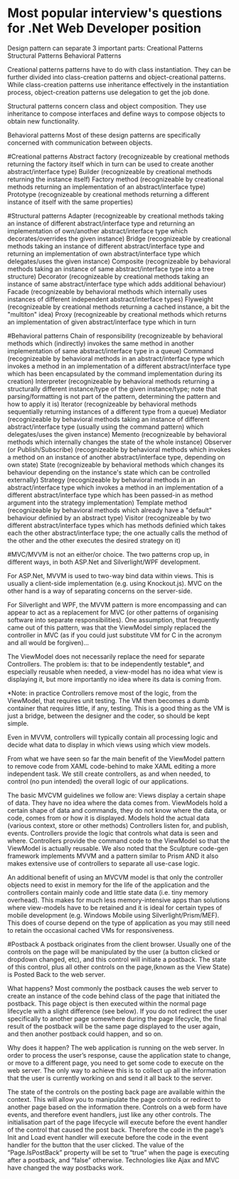# Most popular interview's questions for .Net Web Developer position

Design pattern can separate 3 important parts:
    Creational Patterns
    Structural Patterns
    Behavioral Patterns

Creational patterns patterns have to do with class instantiation. They can be further divided into class-creation patterns and object-creational patterns. While class-creation patterns use inheritance effectively in the instantiation process, object-creation patterns use delegation to get the job done.

Structural patterns concern class and object composition. They use inheritance to compose interfaces and define ways to compose objects to obtain new functionality.

Behavioral patterns Most of these design patterns are specifically concerned with communication between objects.

#Creational patterns
  Abstract factory (recognizeable by creational methods returning the factory itself which in turn can be used to create another abstract/interface type)
  Builder (recognizeable by creational methods returning the instance itself)
  Factory method (recognizeable by creational methods returning an implementation of an abstract/interface type)
  Prototype (recognizeable by creational methods returning a different instance of itself with the same properties)

#Structural patterns
  Adapter (recognizeable by creational methods taking an instance of different abstract/interface type and returning an implementation of own/another abstract/interface type which decorates/overrides the given instance)
  Bridge (recognizeable by creational methods taking an instance of different abstract/interface type and returning an implementation of own abstract/interface type which delegates/uses the given instance)
  Composite (recognizeable by behavioral methods taking an instance of same abstract/interface type into a tree structure)
  Decorator (recognizeable by creational methods taking an instance of same abstract/interface type which adds additional behaviour)
  Facade (recognizeable by behavioral methods which internally uses instances of different independent abstract/interface types)
  Flyweight (recognizeable by creational methods returning a cached instance, a bit the "multiton" idea)
  Proxy (recognizeable by creational methods which returns an implementation of given abstract/interface type which in turn 

#Behavioral patterns
  Chain of responsibility (recognizeable by behavioral methods which (indirectly) invokes the same method in another implementation of same abstract/interface type in a queue)
  Command (recognizeable by behavioral methods in an abstract/interface type which invokes a method in an implementation of a different abstract/interface type which has been encapsulated by the command implementation during its creation)
  Interpreter (recognizeable by behavioral methods returning a structurally different instance/type of the given instance/type; note that parsing/formatting is not part of the pattern, determining the pattern and how to apply it is)
  Iterator (recognizeable by behavioral methods sequentially returning instances of a different type from a queue)
  Mediator (recognizeable by behavioral methods taking an instance of different abstract/interface type (usually using the command pattern) which delegates/uses the given instance)
  Memento (recognizeable by behavioral methods which internally changes the state of the whole instance)
  Observer (or Publish/Subscribe) (recognizeable by behavioral methods which invokes a method on an instance of another abstract/interface type, depending on own state)
  State (recognizeable by behavioral methods which changes its behaviour depending on the instance's state which can be controlled externally)
  Strategy (recognizeable by behavioral methods in an abstract/interface type which invokes a method in an implementation of a different abstract/interface type which has been passed-in as method argument into the strategy implementation)
  Template method (recognizeable by behavioral methods which already have a "default" behaviour definied by an abstract type)
  Visitor (recognizeable by two different abstract/interface types which has methods definied which takes each the other abstract/interface type; the one actually calls the method of the other and the other executes the desired strategy on it)

#MVC/MVVM is not an either/or choice.
The two patterns crop up, in different ways, in both ASP.Net and Silverlight/WPF development.

For ASP.Net, MVVM is used to two-way bind data within views. This is usually a client-side implementation (e.g. using Knockout.js). MVC on the other hand is a way of separating concerns on the server-side.

For Silverlight and WPF, the MVVM pattern is more encompassing and can appear to act as a replacement for MVC (or other patterns of organising software into separate responsibilities). One assumption, that frequently came out of this pattern, was that the ViewModel simply replaced the controller in MVC (as if you could just substitute VM for C in the acronym and all would be forgiven)...

The ViewModel does not necessarily replace the need for separate Controllers.
The problem is: that to be independently testable*, and especially reusable when needed, a view-model has no idea what view is displaying it, but more importantly no idea where its data is coming from.

*Note: in practice Controllers remove most of the logic, from the ViewModel, that requires unit testing. The VM then becomes a dumb container that requires little, if any, testing. This is a good thing as the VM is just a bridge, between the designer and the coder, so should be kept simple.

Even in MVVM, controllers will typically contain all processing logic and decide what data to display in which views using which view models.

From what we have seen so far the main benefit of the ViewModel pattern to remove code from XAML code-behind to make XAML editing a more independent task. We still create controllers, as and when needed, to control (no pun intended) the overall logic of our applications.

The basic MVCVM guidelines we follow are:
    Views display a certain shape of data. They have no idea where the data comes from.
    ViewModels hold a certain shape of data and commands, they do not know where the data, or code, comes from or how it is displayed.
    Models hold the actual data (various context, store or other methods)
    Controllers listen for, and publish, events. Controllers provide the logic that controls what data is seen and where. Controllers provide the command code to the ViewModel so that the ViewModel is actually reusable.
    We also noted that the Sculpture code-gen framework implements MVVM and a pattern similar to Prism AND it also makes extensive use of controllers to separate all use-case logic.

An additional benefit of using an MVCVM model is that only the controller objects need to exist in memory for the life of the application and the controllers contain mainly code and little state data (i.e. tiny memory overhead). This makes for much less memory-intensive apps than solutions where view-models have to be retained and it is ideal for certain types of mobile development (e.g. Windows Mobile using Silverlight/Prism/MEF). This does of course depend on the type of application as you may still need to retain the occasional cached VMs for responsiveness.

#Postback
A postback originates from the client browser. Usually one of the controls on the page will be manipulated by the user (a button clicked or dropdown changed, etc), and this control will initiate a postback. The state of this control, plus all other controls on the page,(known as the View State) is Posted Back to the web server.

What happens?
Most commonly the postback causes the web server to create an instance of the code behind class of the page that initiated the postback. This page object is then executed within the normal page lifecycle with a slight difference (see below). If you do not redirect the user specifically to another page somewhere during the page lifecycle, the final result of the postback will be the same page displayed to the user again, and then another postback could happen, and so on.

Why does it happen?
The web application is running on the web server. In order to process the user’s response, cause the application state to change, or move to a different page, you need to get some code to execute on the web server. The only way to achieve this is to collect up all the information that the user is currently working on and send it all back to the server.

The state of the controls on the posting back page are available within the context. This will allow you to manipulate the page controls or redirect to another page based on the information there.
Controls on a web form have events, and therefore event handlers, just like any other controls. The initialisation part of the page lifecycle will execute before the event handler of the control that caused the post back. Therefore the code in the page’s Init and Load event handler will execute before the code in the event handler for the button that the user clicked.
The value of the “Page.IsPostBack” property will be set to “true” when the page is executing after a postback, and “false” otherwise.
Technologies like Ajax and MVC have changed the way postbacks work.
